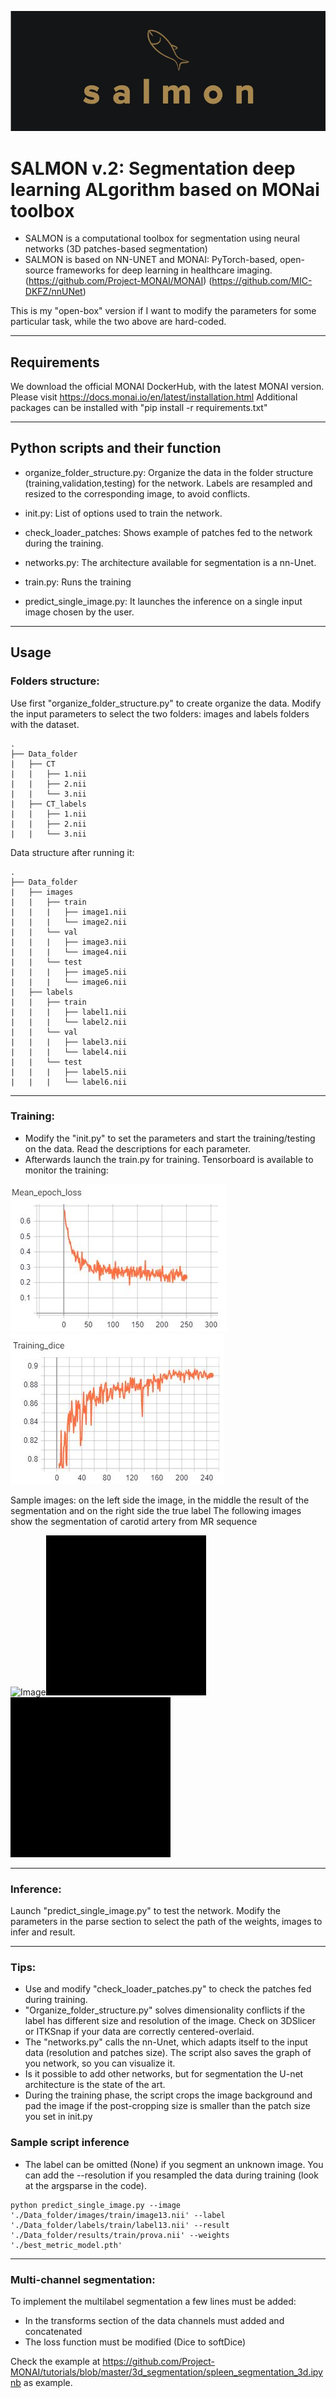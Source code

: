 ![Salmon-logo-1](images/salmon.JPG)
# SALMON v.2: Segmentation deep learning ALgorithm based on MONai toolbox
- SALMON is a computational toolbox for segmentation using neural networks (3D patches-based segmentation)
- SALMON is based on  NN-UNET and MONAI: PyTorch-based, open-source frameworks for deep learning in healthcare imaging. 
(https://github.com/Project-MONAI/MONAI)
(https://github.com/MIC-DKFZ/nnUNet)

This is my "open-box" version if I want to modify the parameters for some particular task, while the two above are hard-coded.

*******************************************************************************
## Requirements
We download the official MONAI DockerHub, with the latest MONAI version. Please visit https://docs.monai.io/en/latest/installation.html
Additional packages can be installed with "pip install -r requirements.txt"
*******************************************************************************
## Python scripts and their function

- organize_folder_structure.py: Organize the data in the folder structure (training,validation,testing) for the network. Labels are resampled and resized to the corresponding image, to avoid conflicts.

- init.py: List of options used to train the network. 

- check_loader_patches: Shows example of patches fed to the network during the training.  

- networks.py: The architecture available for segmentation is a nn-Unet.

- train.py: Runs the training

- predict_single_image.py: It launches the inference on a single input image chosen by the user.
*******************************************************************************
## Usage
### Folders structure:

Use first "organize_folder_structure.py" to create organize the data.
Modify the input parameters to select the two folders: images and labels folders with the dataset.

    .
	├── Data_folder                   
	|   ├── CT               
	|   |   ├── 1.nii 
    |   |   ├── 2.nii 	
	|   |   └── 3.nii                     
	|   ├── CT_labels                         
	|   |   ├── 1.nii 
    |   |   ├── 2.nii 	
	|   |   └── 3.nii  

Data structure after running it:

	.
	├── Data_folder                   
	|   ├── images              
	|   |   ├── train             
	|   |   |   ├── image1.nii              
	|   |   |   └── image2.nii                     
	|   |   └── val             
	|   |   |   ├── image3.nii             
	|   |   |   └── image4.nii
	|   |   └── test             
	|   |   |   ├── image5.nii              
	|   |   |   └── image6.nii
	|   ├── labels              
	|   |   ├── train             
	|   |   |   ├── label1.nii              
	|   |   |   └── label2.nii                     
	|   |   └── val             
	|   |   |   ├── label3.nii             
	|   |   |   └── label4.nii
	|   |   └── test             
	|   |   |   ├── label5.nii              
	|   |   |   └── label6.nii
 
*******************************************************************************
### Training:
- Modify the "init.py" to set the parameters and start the training/testing on the data. Read the descriptions for each parameter.
- Afterwards launch the train.py for training. Tensorboard is available to monitor the training:	

![training](images/salmon3.JPG)![training2](images/salmon4.JPG)

Sample images: on the left side the image, in the middle the result of the segmentation and on the right side the true label
The following images show the segmentation of carotid artery from MR sequence

![Image](images/image.gif)![result](images/result.gif)![label](images/label.gif)
*******************************************************************************
### Inference:
Launch "predict_single_image.py" to test the network. Modify the parameters in the parse section to select the path of the weights, images to infer and result. 
*******************************************************************************
### Tips:
- Use and modify "check_loader_patches.py" to check the patches fed during training. 
- "Organize_folder_structure.py" solves dimensionality conflicts if the label has different size and resolution of the image. Check on 3DSlicer or ITKSnap if your data are correctly centered-overlaid.
- The "networks.py" calls the nn-Unet, which adapts itself to the input data (resolution and patches size). The script also saves the graph of you network, so you can visualize it. 
- Is it possible to add other networks, but for segmentation the U-net architecture is the state of the art.
- During the training phase, the script crops the image background and pad the image if the post-cropping size is smaller than the patch size you set in init.py


### Sample script inference
- The label can be omitted (None) if you segment an unknown image. You can add the --resolution if you resampled the data during training (look at the argsparse in the code).
```console
python predict_single_image.py --image './Data_folder/images/train/image13.nii' --label './Data_folder/labels/train/label13.nii' --result './Data_folder/results/train/prova.nii' --weights './best_metric_model.pth'
```
*******************************************************************************
### Multi-channel segmentation: 

To implement the multilabel segmentation a few lines must be added:
- In the transforms section of the data channels must added and concatenated
- The loss function must be modified (Dice to softDice)

Check the example at https://github.com/Project-MONAI/tutorials/blob/master/3d_segmentation/spleen_segmentation_3d.ipynb as example.
